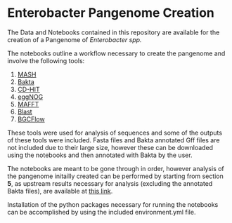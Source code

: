 # Enterobacter Pangenome Creation 

The Data and Notebooks contained in this repository are available for the creation of a Pangenome of *Enterobacter spp.*

The notebooks outline a workflow necessary to create the pangenome and involve the following tools:
1. [MASH](https://mash.readthedocs.io/en/latest/)
2. [Bakta](https://github.com/oschwengers/bakta)
3. [CD-HIT](https://www.bioinformatics.org/cd-hit/cd-hit-user-guide)
4. [eggNOG](https://github.com/eggnogdb/eggnog-mapper.git)
5. [MAFFT](https://mafft.cbrc.jp/alignment/software/linuxportable.html)
6. [Blast](https://www.ncbi.nlm.nih.gov/books/NBK279690/)
7. [BGCFlow](https://github.com/NBChub/bgcflow)

These tools were used for analysis of sequences and some of the outputs of these tools were included. Fasta files and Bakta annotated Gff files are not included due to their large size, however these can be downloaded using the notebooks and then annotated with Bakta by the user. 

The notebooks are meant to be gone through in order, however analysis of the pangenome initailly created can be performed by starting from section __5__, as upstream results necessary for analysis (excluding the annotated Bakta files), are available at [this link]([10.5281/zenodo.15595724](https://zenodo.org/records/15595724?token=eyJhbGciOiJIUzUxMiJ9.eyJpZCI6IjI4MmM4ZGU2LWQ0NzAtNGUwMi05MDkyLThjOWNmNzg0NDI5MiIsImRhdGEiOnt9LCJyYW5kb20iOiI1ZmNmYzIxNDFlNjlmOTM0NjE0YmU5MTdiMWZjN2IxZSJ9.XsjNiwZwxgBpbM0sE67QcUd0Vxy1bdH4UeBDpQ2vMoPgyRHbe8MD2kITZ2gWDV881wZMX921AN7w4iF2hPDhWw)). 

Installation of the python packages necessary for running the notebooks can be accomplished by using the included environment.yml file. 
